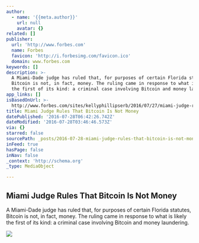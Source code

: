 ```yaml
---
author:
  - name: '{{meta.author}}'
    url: null
    avatar: {}
related: []
publisher:
  url: 'http://www.forbes.com'
  name: Forbes
  favicon: 'http://i.forbesimg.com/favicon.ico'
  domain: www.forbes.com
keywords: []
description: >-
  A Miami-Dade judge has ruled that, for purposes of certain Florida statutes,
  Bitcoin is not, in fact, money. The ruling came in response to what is likely
  the first of its kind: a criminal case involving Bitcoin and money laundering.
app_links: []
isBasedOnUrl: >-
  http://www.forbes.com/sites/kellyphillipserb/2016/07/27/miami-judge-rules-that-bitcoin-is-not-money/
title: Miami Judge Rules That Bitcoin Is Not Money
datePublished: '2016-07-28T06:42:26.742Z'
dateModified: '2016-07-28T03:46:46.573Z'
via: {}
starred: false
sourcePath: _posts/2016-07-28-miami-judge-rules-that-bitcoin-is-not-money.md
inFeed: true
hasPage: false
inNav: false
_context: 'http://schema.org'
_type: MediaObject

---
```

<article style=""><h1>Miami Judge Rules That Bitcoin Is Not Money</h1><p>A Miami-Dade judge has ruled that, for purposes of certain Florida statutes, Bitcoin is not, in fact, money. The ruling came in response to what is likely the first of its kind: a criminal case involving Bitcoin and money laundering.</p><img src="http://specials-images.forbesimg.com/imageserve/450764582/640x434.jpg?fit=scale" /></article>